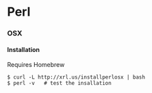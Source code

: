 Perl
====

### OSX

#### Installation

Requires Homebrew

	$ curl -L http://xrl.us/installperlosx | bash
	$ perl -v   # test the insallation 

